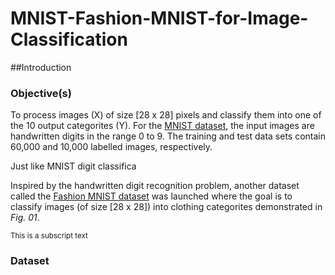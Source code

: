 # MNIST-Fashion-MNIST-for-Image-Classification


##Introduction




### Objective(s)
To process images (X) of size [28 x 28] pixels and classify them into one of the 10 output categorites (Y). For the [MNIST dataset]([url](https://github.com/sssingh/hand-written-digit-classification)), the input images are handwritten digits in the range 0 to 9. The training and test data sets contain 60,000 and 10,000 labelled images, respectively. 

Just like MNIST digit classifica

Inspired by the handwritten digit recognition problem, another dataset called the [Fashion MNIST dataset]([url](https://github.com/zalandoresearch/fashion-mnist)) was launched where the goal is to classify images (of size [28 x 28]) into clothing categorites demonstrated in _Fig. 01_.



<sub>This is a subscript text</sub>

### Dataset
